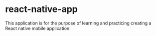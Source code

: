 # react-native-app
This application is for the purpose of learning and practicing creating a React native mobile application.
